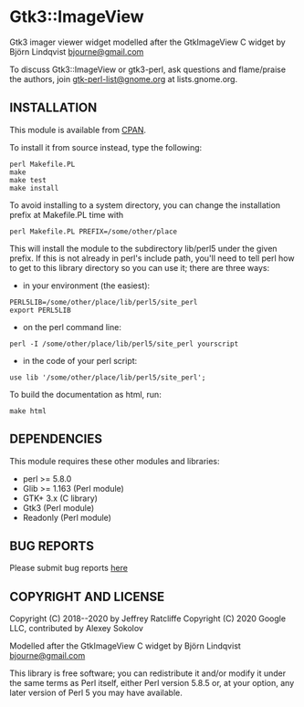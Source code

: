 # Gtk3::ImageView

Gtk3 imager viewer widget modelled after the GtkImageView C widget by Björn
Lindqvist <bjourne@gmail.com>

To discuss Gtk3::ImageView or gtk3-perl, ask questions and flame/praise the
authors, join gtk-perl-list@gnome.org at lists.gnome.org.

## INSTALLATION

This module is available from [CPAN](https://metacpan.org/pod/Gtk3::ImageView).

To install it from source instead, type the following:

```shell
perl Makefile.PL
make
make test
make install
```

To avoid installing to a system directory, you can change the installation
prefix at Makefile.PL time with

```shell
perl Makefile.PL PREFIX=/some/other/place
```

This will install the module to the subdirectory lib/perl5 under the given
prefix.  If this is not already in perl's include path, you'll need to tell
perl how to get to this library directory so you can use it; there are three
ways:

* in your environment (the easiest):

```shell
PERL5LIB=/some/other/place/lib/perl5/site_perl
export PERL5LIB
```

* on the perl command line:

```shell
perl -I /some/other/place/lib/perl5/site_perl yourscript
```

* in the code of your perl script:

```shell
use lib '/some/other/place/lib/perl5/site_perl';
```

To build the documentation as html, run:

```shell
make html
```

## DEPENDENCIES

This module requires these other modules and libraries:

* perl >= 5.8.0
* Glib >= 1.163 (Perl module)
* GTK+ 3.x (C library)
* Gtk3 (Perl module)
* Readonly (Perl module)

## BUG REPORTS

Please submit bug reports [here](https://github.com/carygravel/gtk3-imageview/issues)

## COPYRIGHT AND LICENSE

Copyright (C) 2018--2020 by Jeffrey Ratcliffe
Copyright (C) 2020 Google LLC, contributed by Alexey Sokolov

Modelled after the GtkImageView C widget by Björn Lindqvist <bjourne@gmail.com>

This library is free software; you can redistribute it and/or modify
it under the same terms as Perl itself, either Perl version 5.8.5 or,
at your option, any later version of Perl 5 you may have available.
